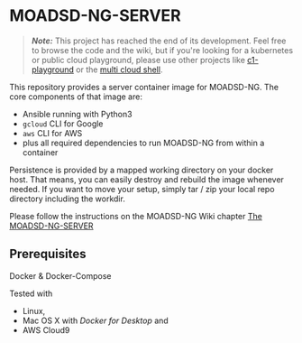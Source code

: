 # MOADSD-NG-SERVER

> ***Note:*** This project has reached the end of its development. Feel free to browse the code and the wiki, but if you're looking for a kubernetes or public cloud playground, please use other projects like [c1-playground](https://github.com/mawinkler/c1-playground) or the [multi cloud shell](https://github.com/mawinkler/mcs).

This repository provides a server container image for MOADSD-NG. The core components of that image are:

* Ansible running with Python3
* `gcloud` CLI for Google
* `aws` CLI for AWS
* plus all required dependencies to run MOADSD-NG from within a container

Persistence is provided by a mapped working directory on your docker host. That means, you can easily destroy and rebuild the image whenever needed. If you want to move your setup, simply tar / zip your local repo directory including the workdir.

Please follow the instructions on the MOADSD-NG Wiki chapter
[The MOADSD-NG-SERVER](https://github.com/mawinkler/moadsd-ng/wiki/MOADSD-NG-SERVER)

## Prerequisites
Docker & Docker-Compose

Tested with
* Linux,
* Mac OS X with *Docker for Desktop* and
* AWS Cloud9
